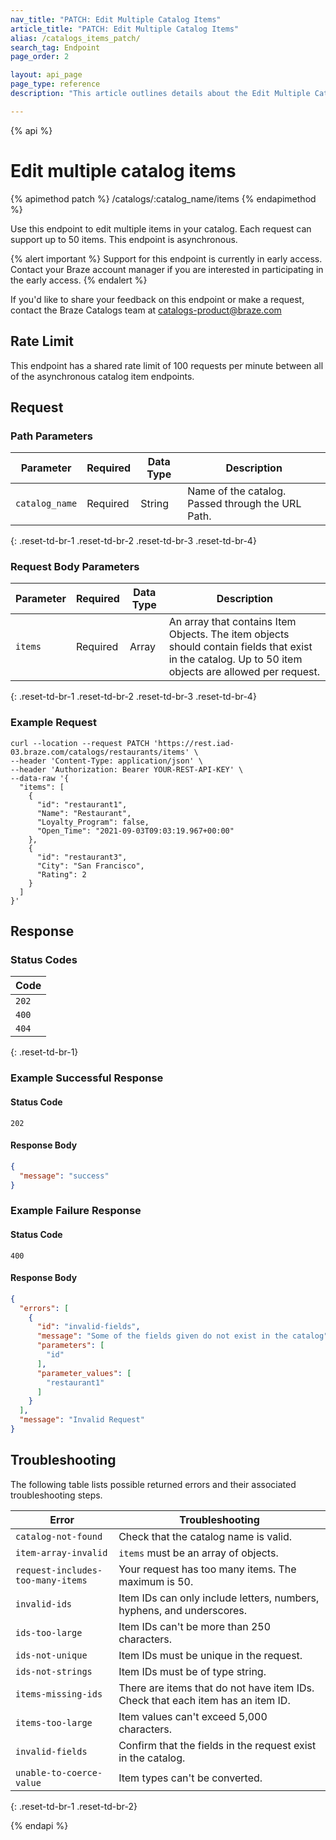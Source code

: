 ```yaml
---
nav_title: "PATCH: Edit Multiple Catalog Items"
article_title: "PATCH: Edit Multiple Catalog Items"
alias: /catalogs_items_patch/
search_tag: Endpoint
page_order: 2

layout: api_page
page_type: reference
description: "This article outlines details about the Edit Multiple Catalog Items Braze endpoint."

---
```

{% api %}
# Edit multiple catalog items
{% apimethod patch %}
/catalogs/:catalog_name/items
{% endapimethod %}

Use this endpoint to edit multiple items in your catalog. Each request can support up to 50 items. This endpoint is asynchronous.

{% alert important %}
Support for this endpoint is currently in early access. Contact your Braze account manager if you are interested in participating in the early access.
{% endalert %}

If you'd like to share your feedback on this endpoint or make a request, contact the Braze Catalogs team at [catalogs-product@braze.com](mailto:catalogs-product@braze.com)

## Rate Limit

This endpoint has a shared rate limit of 100 requests per minute between all of the asynchronous catalog item endpoints.

## Request
### Path Parameters

| Parameter      | Required | Data Type | Description                                       |
|----------------|----------|-----------|---------------------------------------------------|
| `catalog_name` | Required | String    | Name of the catalog. Passed through the URL Path. |
{: .reset-td-br-1 .reset-td-br-2 .reset-td-br-3 .reset-td-br-4}

### Request Body Parameters

| Parameter | Required | Data Type | Description                                                                                                                                           |
|-----------|----------|-----------|-------------------------------------------------------------------------------------------------------------------------------------------------------|
| `items`   | Required | Array     | An array that contains Item Objects. The item objects should contain fields that exist in the catalog. Up to 50 item objects are allowed per request. |
{: .reset-td-br-1 .reset-td-br-2 .reset-td-br-3 .reset-td-br-4}

### Example Request

```
curl --location --request PATCH 'https://rest.iad-03.braze.com/catalogs/restaurants/items' \
--header 'Content-Type: application/json' \
--header 'Authorization: Bearer YOUR-REST-API-KEY' \
--data-raw '{
  "items": [
    {
      "id": "restaurant1",
      "Name": "Restaurant",
      "Loyalty_Program": false,
      "Open_Time": "2021-09-03T09:03:19.967+00:00"
    },
    {
      "id": "restaurant3",
      "City": "San Francisco",
      "Rating": 2
    }
  ]
}'
```

## Response
### Status Codes

| Code  |
|-------|
| `202` |
| `400` |
| `404` | 
{: .reset-td-br-1}

### Example Successful Response
#### Status Code 
`202`
#### Response Body

```json
{
  "message": "success"
}
```

### Example Failure Response
#### Status Code
`400`
#### Response Body

```json
{
  "errors": [
    {
      "id": "invalid-fields",
      "message": "Some of the fields given do not exist in the catalog",
      "parameters": [
        "id"
      ],
      "parameter_values": [
        "restaurant1"
      ]
    }
  ],
  "message": "Invalid Request"
}
```

## Troubleshooting

The following table lists possible returned errors and their associated troubleshooting steps.

| Error                             | Troubleshooting                                                                 |
|-----------------------------------|---------------------------------------------------------------------------------|
| `catalog-not-found`               | Check that the catalog name is valid.                                           |
| `item-array-invalid`              | `items` must be an array of objects.                                            |
| `request-includes-too-many-items` | Your request has too many items. The maximum is 50.                             |
| `invalid-ids`                     | Item IDs can only include letters, numbers, hyphens, and underscores.           |
| `ids-too-large`                   | Item IDs can't be more than 250 characters.                                     |
| `ids-not-unique`                  | Item IDs must be unique in the request.                                         |
| `ids-not-strings`                 | Item IDs must be of type string.                                                |
| `items-missing-ids`               | There are items that do not have item IDs. Check that each item has an item ID. |
| `items-too-large`                 | Item values can't exceed 5,000 characters.                                      |
| `invalid-fields`                  | Confirm that the fields in the request exist in the catalog.                    |
| `unable-to-coerce-value`          | Item types can't be converted.                                                  |
{: .reset-td-br-1 .reset-td-br-2}

{% endapi %}